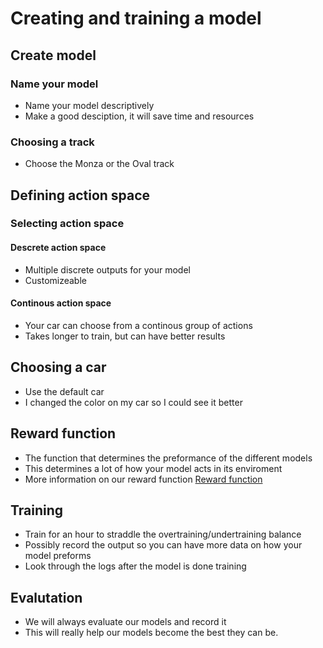 # Creating and training a model

## Create model

### Name your model

* Name your model descriptively
* Make a good desciption, it will save time and resources

### Choosing a track

* Choose the Monza or the Oval track

## Defining action space

### Selecting action space

#### Descrete action space

* Multiple discrete outputs for your model
* Customizeable

#### Continous action space

* Your car can choose from a continous group of actions
* Takes longer to train, but can have better results

## Choosing a car

* Use the default car
* I changed the color on my car so I could see it better

## Reward function

* The function that determines the preformance of the different models
* This determines a lot of how your model acts in its enviroment
* More information on our reward function [Reward function](RewardFunction.md)

## Training

* Train for an hour to straddle the overtraining/undertraining balance
* Possibly record the output so you can have more data on how your model preforms
* Look through the logs after the model is done training

## Evalutation

* We will always evaluate our models and record it
* This will really help our models become the best they can be.


